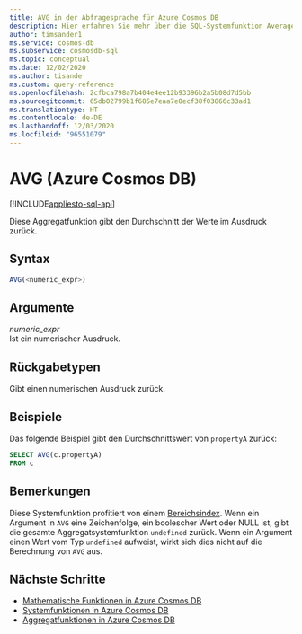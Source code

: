 ```yaml
---
title: AVG in der Abfragesprache für Azure Cosmos DB
description: Hier erfahren Sie mehr über die SQL-Systemfunktion Average (AVG) in Azure Cosmos DB.
author: timsander1
ms.service: cosmos-db
ms.subservice: cosmosdb-sql
ms.topic: conceptual
ms.date: 12/02/2020
ms.author: tisande
ms.custom: query-reference
ms.openlocfilehash: 2cfbca798a7b404e4ee12b93396b2a5b08d7d5bb
ms.sourcegitcommit: 65db02799b1f685e7eaa7e0ecf38f03866c33ad1
ms.translationtype: HT
ms.contentlocale: de-DE
ms.lasthandoff: 12/03/2020
ms.locfileid: "96551079"
---
```

# <a name="avg-azure-cosmos-db"></a>AVG (Azure Cosmos DB)
[!INCLUDE[appliesto-sql-api](includes/appliesto-sql-api.md)]

Diese Aggregatfunktion gibt den Durchschnitt der Werte im Ausdruck zurück.
  
## <a name="syntax"></a>Syntax
  
```sql
AVG(<numeric_expr>)  
```  
  
## <a name="arguments"></a>Argumente
  
*numeric_expr*  
   Ist ein numerischer Ausdruck.  
  
## <a name="return-types"></a>Rückgabetypen
  
Gibt einen numerischen Ausdruck zurück.  
  
## <a name="examples"></a>Beispiele
  
Das folgende Beispiel gibt den Durchschnittswert von `propertyA` zurück:
  
```sql
SELECT AVG(c.propertyA)
FROM c
```  

## <a name="remarks"></a>Bemerkungen

Diese Systemfunktion profitiert von einem [Bereichsindex](index-policy.md#includeexclude-strategy). Wenn ein Argument in `AVG` eine Zeichenfolge, ein boolescher Wert oder NULL ist, gibt die gesamte Aggregatsystemfunktion `undefined` zurück. Wenn ein Argument einen Wert vom Typ `undefined` aufweist, wirkt sich dies nicht auf die Berechnung von `AVG` aus.

## <a name="next-steps"></a>Nächste Schritte

- [Mathematische Funktionen in Azure Cosmos DB](sql-query-mathematical-functions.md)
- [Systemfunktionen in Azure Cosmos DB](sql-query-system-functions.md)
- [Aggregatfunktionen in Azure Cosmos DB](sql-query-aggregate-functions.md)